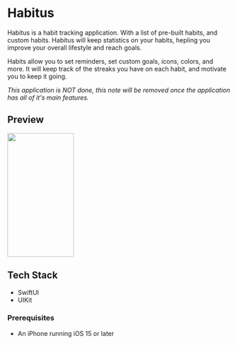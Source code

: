 # Habitus
Habitus is a habit tracking application. With a list of pre-built habits, and custom habits. Habitus will keep statistics on your habits, hepling you improve your overall lifestyle and reach goals. 

Habits allow you to set reminders, set custom goals, icons, colors, and more. It will keep track of the streaks you have on each habit, and motivate you to keep it going. 

*This application is NOT done, this note will be removed once the application has all of it's main features.*


## Preview
<img src="app_preview.gif" width="150" height="280">


## Tech Stack
- SwiftUI
- UIKit

### Prerequisites
- An iPhone running iOS 15 or later

